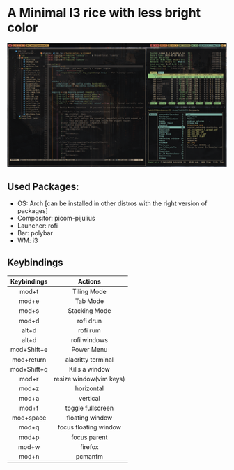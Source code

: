 # A Minimal I3 rice with less bright color 
![Screenshot](https://github.com/BIBJAW/Final_Rice_Focused/blob/main/rice.png?raw=true)

## Used Packages:
- OS: Arch [can be installed in other distros with the right version of packages]
- Compositor: picom-pijulius
- Launcher: rofi
- Bar: polybar
- WM: i3

## Keybindings

| Keybindings  |        Actions         | 
| :---:        |        :----:          |
| mod+t        | Tiling Mode            |
| mod+e        | Tab Mode               |
| mod+s        | Stacking Mode          |
| mod+d        | rofi drun              |
| alt+d        | rofi rum               |
|alt+d         | rofi windows           |
|mod+Shift+e   |Power Menu              |
| mod+return   | alacritty terminal     |
|mod+Shift+q   | Kills a window         |
|mod+r         | resize window(vim keys)|
|mod+z         | horizontal             |
|mod+a         | vertical               |
|mod+f         | toggle fullscreen      |
|mod+space     | floating window        |
|mod+q         | focus floating window  |
|mod+p         | focus parent           |
| mod+w        | firefox                |
|mod+n         | pcmanfm                |
